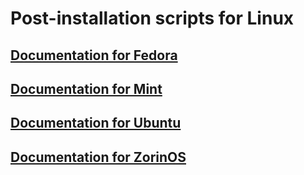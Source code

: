 # Post-installation scripts for Linux

## [Documentation for Fedora](https://loanbrwsk1.github.io/Documentations_of_projects/en/Script%20post%20installation%20for%20Fedora.html)

## [Documentation for Mint](https://loanbrwsk1.github.io/Documentations_of_projects/en/Script%20post%20installation%20for%20Mint.html)

## [Documentation for Ubuntu](https://loanbrwsk1.github.io/Documentations_of_projects/en/Script%20post%20installation%20for%20Ubuntu.html)

## [Documentation for ZorinOS](https://loanbrwsk1.github.io/Documentations_of_projects/en/Script%20post%20installation%20for%20ZorinOS.html)

